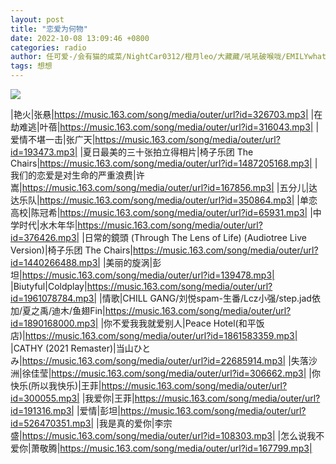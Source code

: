 ```yaml
---
layout: post
title: "恋爱为何物"
date: 2022-10-08 13:09:46 +0800
categories: radio
author: 任可爱-/会有猫的咸菜/NightCar0312/橙月leo/大藏藏/吼吼破喉咙/EMILYwhatever/-ccrystal_
tags: 想想
---
```

![]({{site.baseurl}}/images/cover_20221008.jpg)

|艳火|张悬|https://music.163.com/song/media/outer/url?id=326703.mp3|
|在劫难逃|叶蓓|https://music.163.com/song/media/outer/url?id=316043.mp3|
|爱情不堪一击|张广天|https://music.163.com/song/media/outer/url?id=193473.mp3|
|夏日最美的三十张拍立得相片|椅子乐团 The Chairs|https://music.163.com/song/media/outer/url?id=1487205168.mp3|
|我们的恋爱是对生命的严重浪费|许嵩|https://music.163.com/song/media/outer/url?id=167856.mp3|
|五分儿|达达乐队|https://music.163.com/song/media/outer/url?id=350864.mp3|
|单恋高校|陈冠希|https://music.163.com/song/media/outer/url?id=65931.mp3|
|中学时代|水木年华|https://music.163.com/song/media/outer/url?id=376426.mp3|
|日常的鏡頭 (Through The Lens of Life) (Audiotree Live Version)|椅子乐团 The Chairs|https://music.163.com/song/media/outer/url?id=1440266488.mp3|
|美丽的旋涡|彭坦|https://music.163.com/song/media/outer/url?id=139478.mp3|
|Biutyful|Coldplay|https://music.163.com/song/media/outer/url?id=1961078784.mp3|
|情歌|CHILL GANG/刘悦spam-生番/Lcz小强/step.jad依加/夏之禹/迪木/鱼翅Fin|https://music.163.com/song/media/outer/url?id=1890168000.mp3|
|你不爱我我就爱别人|Peace Hotel(和平饭店)|https://music.163.com/song/media/outer/url?id=1861583359.mp3|
|CATHY (2021 Remaster)|当山ひとみ|https://music.163.com/song/media/outer/url?id=22685914.mp3|
|失落沙洲|徐佳莹|https://music.163.com/song/media/outer/url?id=306662.mp3|
|你快乐(所以我快乐)|王菲|https://music.163.com/song/media/outer/url?id=300055.mp3|
|我爱你|王菲|https://music.163.com/song/media/outer/url?id=191316.mp3|
|爱情|彭坦|https://music.163.com/song/media/outer/url?id=526470351.mp3|
|我是真的爱你|李宗盛|https://music.163.com/song/media/outer/url?id=108303.mp3|
|怎么说我不爱你|萧敬腾|https://music.163.com/song/media/outer/url?id=167799.mp3|

